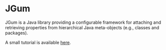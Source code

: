 JGum
====

JGum is a Java library providing a configurable framework for attaching and retrieving properties from hierarchical Java meta-objects (e.g., classes and packages).

A small tutorial is available [here](http://jgum.github.com/tutorial/ "JGum Tutorial").

